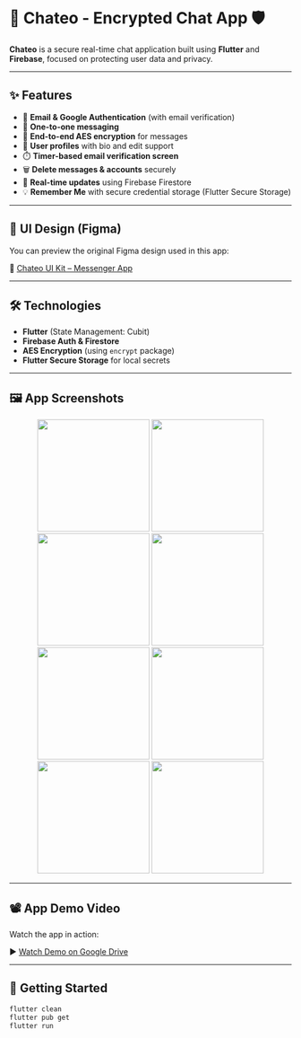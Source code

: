 # 💬 Chateo - Encrypted Chat App 🛡️

**Chateo** is a secure real-time chat application built using **Flutter** and **Firebase**, focused on protecting user data and privacy.

---

## ✨ Features

- 🔐 **Email & Google Authentication** (with email verification)
- 💬 **One-to-one messaging**
- 🧾 **End-to-end AES encryption** for messages
- 👤 **User profiles** with bio and edit support
- ⏱️ **Timer-based email verification screen**
- 🗑️ **Delete messages & accounts** securely
- 🔄 **Real-time updates** using Firebase Firestore
- 💡 **Remember Me** with secure credential storage (Flutter Secure Storage)

---

## 🎨 UI Design (Figma)

You can preview the original Figma design used in this app:

📎 [Chateo UI Kit – Messenger App](https://www.figma.com/community/file/980835105690634391/chateo-ui-kit-messenger-app)

---

## 🛠️ Technologies

- **Flutter** (State Management: Cubit)
- **Firebase Auth & Firestore**
- **AES Encryption** (using `encrypt` package)
- **Flutter Secure Storage** for local secrets

---

## 🖼 App Screenshots

<div align="center">
  <img src="https://github.com/user-attachments/assets/d6f75ae8-20f4-401a-9e08-86b980453cca" width="200" />
  <img src="https://github.com/user-attachments/assets/fe0adccd-8324-4eb5-bf98-5a4f4f4513a7" width="200" />
  <img src="https://github.com/user-attachments/assets/c94e2c3b-d512-4092-b81e-6413be5b64e9" width="200" />
  <img src="https://github.com/user-attachments/assets/e842b280-ca1d-49cd-9f25-152ab0090e01" width="200" />
  <img src="https://github.com/user-attachments/assets/26e11304-f731-4bd5-add3-72c60a48bb48" width="200" />
  <img src="https://github.com/user-attachments/assets/199f0885-dee2-4590-9c5c-2a4ec3a12e8f" width="200" />
  <img src="https://github.com/user-attachments/assets/7c7e18e2-6f82-486f-9edc-a134b8b466b2" width="200" />
  <img src="https://github.com/user-attachments/assets/90cc29f4-ad96-413a-a0b1-426503177300" width="200" />

</div>

---

## 📽️ App Demo Video

Watch the app in action:

▶️ [Watch Demo on Google Drive](https://drive.google.com/file/d/1vK_mUpXrVdHL95rfj0XfLQpyPoNne3Wl/view?usp=sharing)

---

## 🚀 Getting Started

```bash
flutter clean
flutter pub get
flutter run
 


